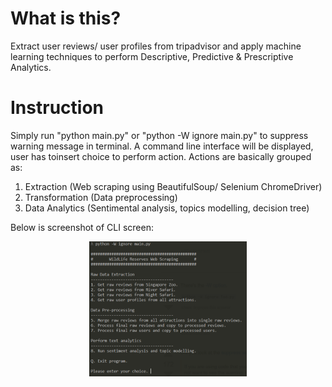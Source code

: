 # What is this?
Extract user reviews/ user profiles from tripadvisor and apply machine learning techniques to perform Descriptive, Predictive & Prescriptive  Analytics.

# Instruction
Simply run "python main.py" or "python -W ignore main.py" to suppress warning message in terminal. A command line interface will be displayed, user has  toinsert choice to perform action. Actions are basically grouped as:
1. Extraction (Web scraping using BeautifulSoup/ Selenium ChromeDriver)
2. Transformation (Data preprocessing)
3. Data Analytics (Sentimental analysis, topics modelling, decision tree)

Below is screenshot of CLI screen:

<p align="center"> 
  <img src="https://github.com/woo-chia-wei/insight-analysis-tripadvisor/blob/master/images/readme/tripadvisor_ca_cli.png" 
       width="50%" height="50%">
</p>
